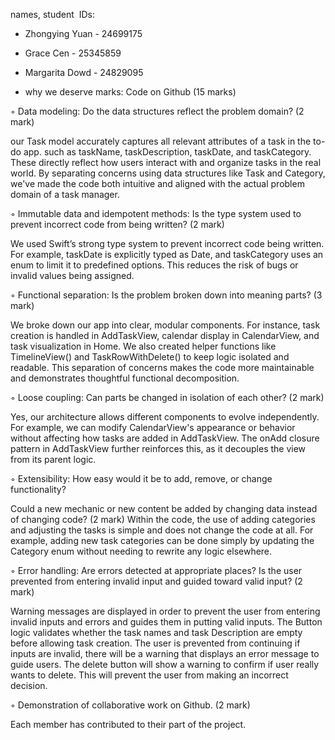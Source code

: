 names, student  IDs:
- Zhongying Yuan - 24699175
- Grace Cen - 25345859
- Margarita Dowd - 24829095

  
- why we deserve marks:
Code on Github (15 marks)

◦ ﻿﻿Data modeling: Do the data structures reflect the problem domain? (2 mark) 

our Task model accurately captures all relevant attributes of a task in the to-do app. such as taskName, taskDescription, taskDate, and taskCategory. These directly reflect how users interact with and organize tasks in the real world. By  separating concerns using data structures like Task and Category, we've made the code both intuitive and aligned with the actual problem domain of a task manager.


◦ ﻿﻿Immutable data and idempotent methods: Is the type system used to prevent incorrect code from being written? (2 mark)

We used Swift’s strong type system to prevent incorrect code being written. For example, taskDate is explicitly typed as Date, and taskCategory uses an enum to limit it to predefined options. This reduces the risk of bugs or invalid values being assigned.


◦ ﻿﻿Functional separation: Is the problem broken down into meaning parts? (3 mark)

We broke down our app into clear, modular components. For instance, task creation is handled in AddTaskView, calendar display in CalendarView, and task visualization in Home. We also created helper functions like TimelineView() and TaskRowWithDelete() to keep logic isolated and readable. This separation of concerns makes the code more maintainable and demonstrates thoughtful functional decomposition.


◦ ﻿﻿Loose coupling: Can parts be changed in isolation of each other? (2 mark)

Yes, our architecture allows different components to evolve independently. For example, we can modify CalendarView's appearance or behavior without affecting how tasks are added in AddTaskView. The onAdd closure pattern in AddTaskView further reinforces this, as it decouples the view from its parent logic.


◦ ﻿﻿Extensibility: How easy would it be to add, remove, or change functionality?

Could a new mechanic or new content be added by changing data instead of changing code? (2 mark)
Within the code, the use of adding categories and adjusting the tasks is simple and does not change the code at all. For example, adding new task categories can be done simply by updating the Category enum without needing to rewrite any logic elsewhere.


◦ ﻿﻿Error handling: Are errors detected at appropriate places? Is the user prevented from entering invalid input and guided toward valid input? (2 mark)

Warning messages are displayed in order to prevent the user from entering invalid inputs and errors and guides them in putting valid inputs. 
The Button logic validates whether the task names and task Description are empty before allowing task creation. The user is prevented from continuing if inputs are invalid, there will be a warning that displays an error message to guide users. The delete button will show a warning to confirm if user really wants to delete. This will prevent the user from making an incorrect decision. 

◦ ﻿﻿Demonstration of collaborative work on Github. (2 mark)

Each member has contributed to their part of the project.
